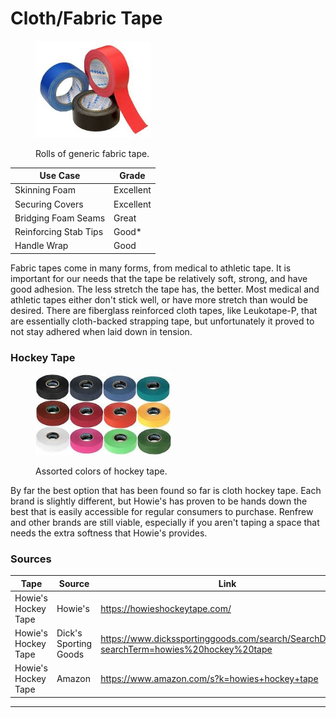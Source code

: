 # Cloth/Fabric Tape

<div align="left"><figure><img src="../../../.gitbook/assets/images (1).jpg" alt="" width="184"><figcaption><p>Rolls of generic fabric tape.</p></figcaption></figure></div>

| Use Case              | Grade     |
| --------------------- | --------- |
| Skinning Foam         | Excellent |
| Securing Covers       | Excellent |
| Bridging Foam Seams   | Great     |
| Reinforcing Stab Tips | Good\*    |
| Handle Wrap           | Good      |

Fabric tapes come in many forms, from medical to athletic tape. It is important for our needs that the tape be relatively soft, strong, and have good adhesion. The less stretch the tape has, the better. Most medical and athletic tapes either don't stick well, or have more stretch than would be desired. There are fiberglass reinforced cloth tapes, like Leukotape-P, that are essentially cloth-backed strapping tape, but unfortunately it proved to not stay adhered when laid down in tension.

### Hockey Tape

<div align="left"><figure><img src="../../../.gitbook/assets/Untitled (42).jpg" alt="" width="218"><figcaption><p>Assorted colors of hockey tape.</p></figcaption></figure></div>

By far the best option that has been found so far is cloth hockey tape. Each brand is slightly different, but Howie's has proven to be hands down the best that is easily accessible for regular consumers to purchase. Renfrew and other brands are still viable, especially if you aren't taping a space that needs the extra softness that Howie's provides.

### Sources

<table><thead><tr><th width="127.8333740234375">Tape</th><th width="100.24993896484375">Source</th><th>Link</th></tr></thead><tbody><tr><td>Howie's Hockey Tape</td><td>Howie's</td><td><a href="https://howieshockeytape.com/">https://howieshockeytape.com/</a></td></tr><tr><td>Howie's Hockey Tape</td><td>Dick's Sporting Goods</td><td><a href="https://www.dickssportinggoods.com/search/SearchDisplay?searchTerm=howies%20hockey%20tape">https://www.dickssportinggoods.com/search/SearchDisplay?searchTerm=howies%20hockey%20tape</a></td></tr><tr><td>Howie's Hockey Tape</td><td>Amazon</td><td><a href="https://www.amazon.com/s?k=howies+hockey+tape">https://www.amazon.com/s?k=howies+hockey+tape</a></td></tr></tbody></table>



***

